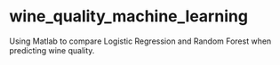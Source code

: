 # wine_quality_machine_learning
Using Matlab to compare Logistic Regression and Random Forest when predicting wine quality.
